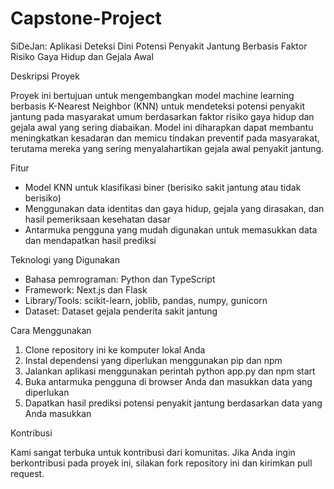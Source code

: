 # Capstone-Project
SiDeJan: Aplikasi Deteksi Dini Potensi Penyakit Jantung Berbasis Faktor Risiko Gaya Hidup dan Gejala Awal


Deskripsi Proyek

Proyek ini bertujuan untuk mengembangkan model machine learning berbasis K-Nearest Neighbor (KNN) untuk mendeteksi potensi penyakit jantung pada masyarakat umum berdasarkan faktor risiko gaya hidup dan gejala awal yang sering diabaikan. Model ini diharapkan dapat membantu meningkatkan kesadaran dan memicu tindakan preventif pada masyarakat, terutama mereka yang sering menyalahartikan gejala awal penyakit jantung.

Fitur

- Model KNN untuk klasifikasi biner (berisiko sakit jantung atau tidak berisiko)
- Menggunakan data identitas dan gaya hidup, gejala yang dirasakan, dan hasil pemeriksaan kesehatan dasar
- Antarmuka pengguna yang mudah digunakan untuk memasukkan data dan mendapatkan hasil prediksi

Teknologi yang Digunakan

- Bahasa pemrograman: Python dan TypeScript
- Framework: Next.js dan Flask
- Library/Tools: scikit-learn, joblib, pandas, numpy, gunicorn
- Dataset: Dataset gejala penderita sakit jantung

Cara Menggunakan

1. Clone repository ini ke komputer lokal Anda
2. Instal dependensi yang diperlukan menggunakan pip dan npm
3. Jalankan aplikasi menggunakan perintah python app.py dan npm start
4. Buka antarmuka pengguna di browser Anda dan masukkan data yang diperlukan
5. Dapatkan hasil prediksi potensi penyakit jantung berdasarkan data yang Anda masukkan

Kontribusi

Kami sangat terbuka untuk kontribusi dari komunitas. Jika Anda ingin berkontribusi pada proyek ini, silakan fork repository ini dan kirimkan pull request.
